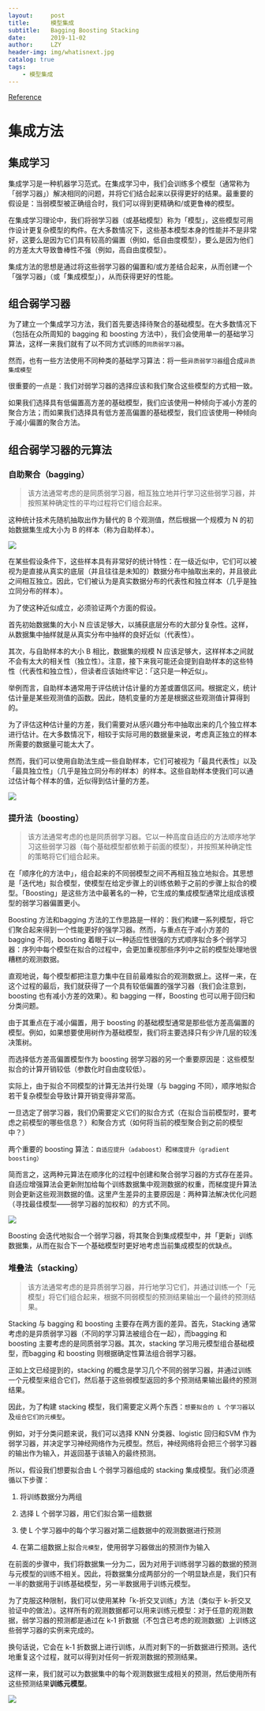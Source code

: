 ```yaml
---
layout:     post
title:      模型集成
subtitle:   Bagging Boosting Stacking
date:       2019-11-02
author:     LZY
header-img: img/whatisnext.jpg
catalog: true
tags:
    - 模型集成
---
```


[Reference](https://www.jiqizhixin.com/articles/2019-05-15-15)

# 集成方法

## 集成学习

集成学习是一种机器学习范式。在集成学习中，我们会训练多个模型（通常称为「弱学习器」）解决相同的问题，并将它们结合起来以获得更好的结果。最重要的假设是：当弱模型被正确组合时，我们可以得到更精确和/或更鲁棒的模型。

在集成学习理论中，我们将弱学习器（或基础模型）称为「模型」，这些模型可用作设计更复杂模型的构件。在大多数情况下，这些基本模型本身的性能并不是非常好，这要么是因为它们具有较高的偏置（例如，低自由度模型），要么是因为他们的方差太大导致鲁棒性不强（例如，高自由度模型）。

集成方法的思想是通过将这些弱学习器的偏置和/或方差结合起来，从而创建一个「强学习器」（或「集成模型」），从而获得更好的性能。

## 组合弱学习器

为了建立一个集成学习方法，我们首先要选择待聚合的基础模型。在大多数情况下（包括在众所周知的 bagging 和 boosting 方法中），我们会使用单一的基础学习算法，这样一来我们就有了以不同方式训练的`同质弱学习器`。

然而，也有一些方法使用不同种类的基础学习算法：将一些`异质弱学习器`组合成`异质集成模型`

很重要的一点是：我们对弱学习器的选择应该和我们聚合这些模型的方式相一致。

如果我们选择具有低偏置高方差的基础模型，我们应该使用一种倾向于减小方差的聚合方法；而如果我们选择具有低方差高偏置的基础模型，我们应该使用一种倾向于减小偏置的聚合方法。

## 组合弱学习器的元算法

### 自助聚合（bagging）

>该方法通常考虑的是同质弱学习器，相互独立地并行学习这些弱学习器，并按照某种确定性的平均过程将它们组合起来。

这种统计技术先随机抽取出作为替代的 B 个观测值，然后根据一个规模为 N 的初始数据集生成大小为 B 的样本（称为自助样本）。

![](/img/640.png)

在某些假设条件下，这些样本具有非常好的统计特性：在一级近似中，它们可以被视为是直接从真实的底层（并且往往是未知的）数据分布中抽取出来的，并且彼此之间相互独立。因此，它们被认为是真实数据分布的代表性和独立样本（几乎是独立同分布的样本）。

为了使这种近似成立，必须验证两个方面的假设。

首先初始数据集的大小 N 应该足够大，以捕获底层分布的大部分复杂性。这样，从数据集中抽样就是从真实分布中抽样的良好近似（代表性）。

其次，与自助样本的大小 B 相比，数据集的规模 N 应该足够大，这样样本之间就不会有太大的相关性（独立性）。注意，接下来我可能还会提到自助样本的这些特性（代表性和独立性），但读者应该始终牢记：「这只是一种近似」。 

举例而言，自助样本通常用于评估统计估计量的方差或置信区间。根据定义，统计估计量是某些观测值的函数。因此，随机变量的方差是根据这些观测值计算得到的。

为了评估这种估计量的方差，我们需要对从感兴趣分布中抽取出来的几个独立样本进行估计。在大多数情况下，相较于实际可用的数据量来说，考虑真正独立的样本所需要的数据量可能太大了。

然而，我们可以使用自助法生成一些自助样本，它们可被视为「最具代表性」以及「最具独立性」（几乎是独立同分布的样本）的样本。这些自助样本使我们可以通过估计每个样本的值，近似得到估计量的方差。

![](/img/641.png)

### 提升法（boosting）

>该方法通常考虑的也是同质弱学习器。它以一种高度自适应的方法顺序地学习这些弱学习器（每个基础模型都依赖于前面的模型），并按照某种确定性的策略将它们组合起来。

在「顺序化的方法中」，组合起来的不同弱模型之间不再相互独立地拟合。其思想是「迭代地」拟合模型，使模型在给定步骤上的训练依赖于之前的步骤上拟合的模型。「Boosting」是这些方法中最著名的一种，它生成的集成模型通常比组成该模型的弱学习器偏置更小。

Boosting 方法和bagging 方法的工作思路是一样的：我们构建一系列模型，将它们聚合起来得到一个性能更好的强学习器。然而，与重点在于减小方差的 bagging 不同，boosting 着眼于以一种适应性很强的方式顺序拟合多个弱学习器：序列中每个模型在拟合的过程中，会更加重视那些序列中之前的模型处理地很糟糕的观测数据。

直观地说，每个模型都把注意力集中在目前最难拟合的观测数据上。这样一来，在这个过程的最后，我们就获得了一个具有较低偏置的强学习器（我们会注意到，boosting 也有减小方差的效果）。和 bagging 一样，Boosting 也可以用于回归和分类问题。

由于其重点在于减小偏置，用于 boosting  的基础模型通常是那些低方差高偏置的模型。例如，如果想要使用树作为基础模型，我们将主要选择只有少许几层的较浅决策树。

而选择低方差高偏置模型作为 boosting 弱学习器的另一个重要原因是：这些模型拟合的计算开销较低（参数化时自由度较低）。

实际上，由于拟合不同模型的计算无法并行处理（与 bagging 不同），顺序地拟合若干复杂模型会导致计算开销变得非常高。

一旦选定了弱学习器，我们仍需要定义它们的拟合方式（在拟合当前模型时，要考虑之前模型的哪些信息？）和聚合方式（如何将当前的模型聚合到之前的模型中？）

两个重要的 boosting 算法：`自适应提升（adaboost）`和`梯度提升（gradient boosting）`

简而言之，这两种元算法在顺序化的过程中创建和聚合弱学习器的方式存在差异。自适应增强算法会更新附加给每个训练数据集中观测数据的权重，而梯度提升算法则会更新这些观测数据的值。这里产生差异的主要原因是：两种算法解决优化问题（寻找最佳模型——弱学习器的加权和）的方式不同。

![](/img/642.png)

Boosting 会迭代地拟合一个弱学习器，将其聚合到集成模型中，并「更新」训练数据集，从而在拟合下一个基础模型时更好地考虑当前集成模型的优缺点。


### 堆叠法（stacking）

>该方法通常考虑的是异质弱学习器，并行地学习它们，并通过训练一个「元模型」将它们组合起来，根据不同弱模型的预测结果输出一个最终的预测结果。

Stacking 与 bagging 和 boosting 主要存在两方面的差异。首先，Stacking 通常考虑的是异质弱学习器（不同的学习算法被组合在一起），而bagging 和 boosting 主要考虑的是同质弱学习器。其次，stacking 学习用元模型组合基础模型，而bagging 和 boosting 则根据确定性算法组合弱学习器。

正如上文已经提到的，stacking 的概念是学习几个不同的弱学习器，并通过训练一个元模型来组合它们，然后基于这些弱模型返回的多个预测结果输出最终的预测结果。

因此，为了构建 stacking 模型，我们需要定义两个东西：`想要拟合的 L 个学习器`以及`组合它们的元模型`。

例如，对于分类问题来说，我们可以选择 KNN 分类器、logistic 回归和SVM 作为弱学习器，并决定学习神经网络作为元模型。然后，神经网络将会把三个弱学习器的输出作为输入，并返回基于该输入的最终预测。

所以，假设我们想要拟合由 L 个弱学习器组成的 stacking 集成模型。我们必须遵循以下步骤：

1. 将训练数据分为两组

2. 选择 L 个弱学习器，用它们拟合第一组数据

3. 使 L 个学习器中的每个学习器对第二组数据中的观测数据进行预测

4. 在第二组数据上拟合`元模型`，使用弱学习器做出的预测作为输入

在前面的步骤中，我们将数据集一分为二，因为对用于训练弱学习器的数据的预测与元模型的训练不相关。因此，将数据集分成两部分的一个明显缺点是，我们只有一半的数据用于训练基础模型，另一半数据用于训练元模型。

为了克服这种限制，我们可以使用某种「k-折交叉训练」方法（类似于 k-折交叉验证中的做法）。这样所有的观测数据都可以用来训练元模型：对于任意的观测数据，弱学习器的预测都是通过在 k-1 折数据（不包含已考虑的观测数据）上训练这些弱学习器的实例来完成的。

换句话说，它会在 k-1 折数据上进行训练，从而对剩下的一折数据进行预测。迭代地重复这个过程，就可以得到对任何一折观测数据的预测结果。

这样一来，我们就可以为数据集中的每个观测数据生成相关的预测，然后使用所有这些预测结果**训练元模型**。

![](/img/643.png)

